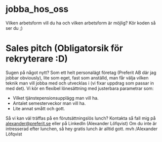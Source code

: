# jobba_hos_oss
Vilken arbetsform vill du ha och vilken arbetsform är möjlig?
Kör koden så ser du ;)
# Sales pitch (Obligatorsik för rekryterare :D)
Sugen på något nytt?
Som ett helt personalägt företag (Preferit AB där jag jobbar obviously), lite som eget, fast som anställd, man får välja vilken teknik man vill jobba med och
utvecklas i (vi fixar uppdrag som passar in med det). Vi kör en flexibel lönesättning med justerbara parametrar som:
* Vilket tjänstepensionsupplägg man vill ha.
* Antalet semesterveckor man vill ha.
* Lite annat smått och gott.

Så vi kan väl träffas på en förutsättningslös lunch?
Kontakta så fall mig på alexander@preferit.se eller på LinkedIn (Alexander Löfqvist)
Om du inte är intresserad efter lunchen, så hey gratis lunch är alltid gott.
mvh
/Alexander Löfqvist
